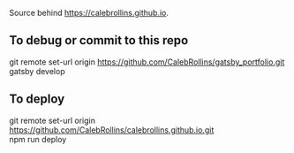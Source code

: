 Source behind https://calebrollins.github.io.

## To debug or commit to this repo
git remote set-url origin https://github.com/CalebRollins/gatsby_portfolio.git  
gatsby develop 

## To deploy
git remote set-url origin https://github.com/CalebRollins/calebrollins.github.io.git  
npm run deploy
